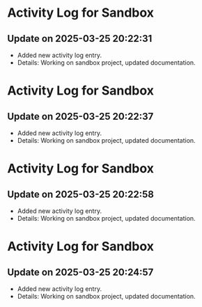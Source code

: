 # Activity Log for Sandbox

## Update on 2025-03-25 20:22:31
- Added new activity log entry.
- Details: Working on sandbox project, updated documentation.

# Activity Log for Sandbox

## Update on 2025-03-25 20:22:37
- Added new activity log entry.
- Details: Working on sandbox project, updated documentation.

# Activity Log for Sandbox

## Update on 2025-03-25 20:22:58
- Added new activity log entry.
- Details: Working on sandbox project, updated documentation.

# Activity Log for Sandbox

## Update on 2025-03-25 20:24:57
- Added new activity log entry.
- Details: Working on sandbox project, updated documentation.

